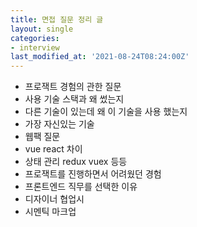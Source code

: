 ```yaml
---
title: 면접 질문 정리 글
layout: single
categories:
- interview
last_modified_at: '2021-08-24T08:24:00Z'
---
```


* 프로잭트 경험의 관한 질문  
* 사용 기술 스택과 왜 썼는지  
* 다른 기술이 있는데 왜 이 기술을 사용 했는지  
* 가장 자신있는 기술  
* 웹팩 질문  
* vue react 차이  
* 상태 관리 redux vuex 등등  
* 프로잭트를 진행하면서 어려웠던 경험  
* 프론트엔드 직무를 선택한 이유  
* 디자이너 협업시  
* 시멘틱 마크업
